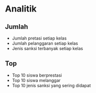 # Analitik

## Jumlah

- Jumlah pretasi setiap kelas
- Jumlah pelanggaran setiap kelas
- Jenis sanksi terbanyak setiap kelas

## Top

- Top 10 siswa berprestasi
- Top 10 siswa melanggar
- Top 10 jenis sanksi yang sering didapat
